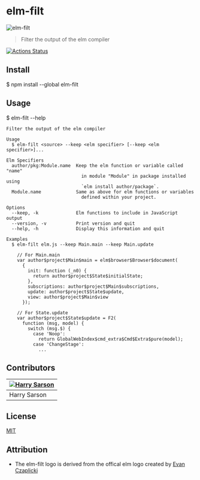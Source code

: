 # elm-filt

![elm-filt](https://github.com/harrysarson/elm-filt/tree/master/assets/elm-filt.png)

> Filter the output of the elm compiler

[![Actions Status](https://github.com/harrysarson/elm-filt/workflows/Node%20CI/badge.svg)](https://github.com/harrysarson/elm-filt/actions)

## Install

  $ npm install --global elm-filt

## Usage

  $ elm-filt --help

    Filter the output of the elm compiler

    Usage
      $ elm-filt <source> --keep <elm specifier> [--keep <elm specifier>]...

    Elm Specifiers
      author/pkg:Module.name  Keep the elm function or variable called "name"
                                in module "Module" in package installed using
                                `elm install author/package`.
      Module.name             Same as above for elm functions or variables
                                defined within your project.

    Options
      --keep, -k              Elm functions to include in JavaScript output
      --version, -v           Print version and quit
      --help, -h              Display this information and quit

    Examples
      $ elm-filt elm.js --keep Main.main --keep Main.update

        // For Main.main
        var author$project$Main$main = elm$browser$Browser$document(
          {
            init: function (_n0) {
              return author$project$State$initialState;
            },
            subscriptions: author$project$Main$subscriptions,
            update: author$project$State$update,
            view: author$project$Main$view
          });

        // For State.update
        var author$project$State$update = F2(
          function (msg, model) {
            switch (msg.$) {
              case 'Noop':
                return GlobalWebIndex$cmd_extra$Cmd$Extra$pure(model);
              case 'ChangeStage':
                ...

## Contributors

| [![Harry Sarson](https://github.com/harrysarson.png?size=130)](https://github.com/harrysarson)  |
| ----------------------------------------------------------------------------------------------- |
| Harry Sarson                                                                                    |

## License

[MIT](https://github.com/harrysarson/elm-filt/tree/master/assets/elm-filt.svg)

## Attribution

* The elm-filt logo is derived from the offical elm logo created by [Evan Czaplicki](https://github.com/evancz)
